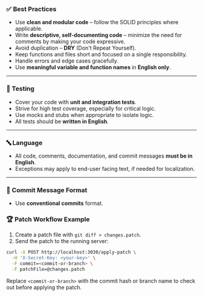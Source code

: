### ✅ Best Practices

- Use **clean and modular code** – follow the SOLID principles where applicable.
- Write **descriptive, self-documenting code** – minimize the need for comments by making your code expressive.
- Avoid duplication – **DRY** (Don't Repeat Yourself).
- Keep functions and files short and focused on a single responsibility.
- Handle errors and edge cases gracefully.
- Use **meaningful variable and function names** in **English only**.

---

### 🧪 Testing

- Cover your code with **unit and integration tests**.
- Strive for high test coverage, especially for critical logic.
- Use mocks and stubs when appropriate to isolate logic.
- All tests should be **written in English**.

---

### 🔤 Language

- All code, comments, documentation, and commit messages **must be in English**.
- Exceptions may apply to end-user facing text, if needed for localization.

---

### 📝 Commit Message Format

- Use **conventional commits** format.

### 🏆 Patch Workflow Example

1. Create a patch file with `git diff > changes.patch`.
2. Send the patch to the running server:

```bash
curl -X POST http://localhost:3030/apply-patch \
  -H 'X-Secret-Key: <your-key>' \
  -F commit=<commit-or-branch> \
  -F patchFile=@changes.patch
```

Replace `<commit-or-branch>` with the commit hash or branch name to check out before applying the patch.
